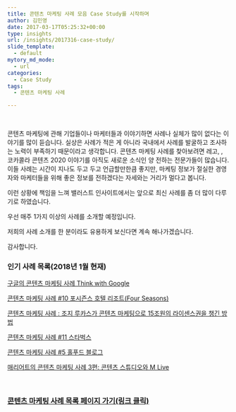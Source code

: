 ```yaml
---
title: 콘텐츠 마케팅 사례 모음 Case Study를 시작하며
author: 김민영
date: 2017-03-17T05:25:32+00:00
type: insights
url: /insights/2017316-case-study/
slide_template:
  - default
mytory_md_mode:
  - url
categories:
  - Case Study
tags:
  - 콘텐츠 마케팅 사례

---
```

&nbsp;

콘텐츠 마케팅에 관해 기업들이나 마케터들과 이야기하면 사례나 실체가 많이 없다는 이야기를 많이 듣습니다. 실상은 사례가 적은 게 아니라 국내에서 사례를 발굴하고 조사하는 노력이 부족하기 때문이라고 생각합니다. 콘텐츠 마케팅 사례를 찾아보려면 레고, , 코카콜라 콘텐츠 2020 이야기를 아직도 새로운 소식인 양 전하는 전문가들이 많습니다. 이들 사례는 시간이 지나도 두고 두고 언급할만한큼 좋지만, 마케팅 정보가 절실한 경영자와 마케터들을 위해 좋은 정보를 전하겠다는 자세와는 거리가 멀다고 봅니다.

이런 상황에 책임을 느껴 밸러스트 인사이트에서는 앞으로 최신 사례를 좀 더 많이 다루기로 하였습니다.

우선 매주 1가지 이상의 사례를 소개할 예정입니다.

저희의 사례 소개를 한 분이라도 유용하게 보신다면 계속 해나가겠습니다.

감사합니다.

### 인기 사례 목록(2018년 1월 현재)

[구글의 콘텐츠 마케팅 사례 Think with Google][1]

[콘텐츠 마케팅 사례 #10 포시즌스 호텔 리조트(Four Seasons)][2]

[콘텐츠 마케팅 사례 : 조지 루카스가 콘텐츠 마케팅으로 15조원의 라이센스권을 챙긴 방법][3]

[콘텐츠 마케팅 사례 #11 스타벅스][4]

[콘텐츠 마케팅 사례 #5 홀푸드 블로그][5]

[매리어트의 콘텐츠 마케팅 사례 3편: 콘텐츠 스튜디오와 M Live][6]

&nbsp;

### [콘텐츠 마케팅 사례 목록 페이지 가기(링크 클릭)][7]

&nbsp;

 [1]: https://www.ballast.co.kr/insights/2017421-think-with-google/
 [2]: https://www.ballast.co.kr/insights/%ec%bd%98%ed%85%90%ec%b8%a0-%eb%a7%88%ec%bc%80%ed%8c%85-%ec%82%ac%eb%a1%80-10-%ed%8f%ac%ec%8b%9c%ec%a6%8c%ec%8a%a4-%ed%98%b8%ed%85%94/
 [3]: https://www.ballast.co.kr/insights/%ec%bd%98%ed%85%90%ec%b8%a0-%eb%a7%88%ec%bc%80%ed%8c%85-%ec%82%ac%eb%a1%80-%ec%8a%a4%ed%83%80%ec%9b%8c%ec%a6%88-%ec%82%ac%ec%97%85-%eb%aa%a8%eb%8d%b8/
 [4]: https://www.ballast.co.kr/insights/%ec%bd%98%ed%85%90%ec%b8%a0-%eb%a7%88%ec%bc%80%ed%8c%85-%ec%82%ac%eb%a1%80-11-%ec%8a%a4%ed%83%80%eb%b2%85%ec%8a%a4/
 [5]: https://www.ballast.co.kr/insights/cmcase-5-wholefoods/
 [6]: https://www.ballast.co.kr/insights/2017411-3/
 [7]: https://www.ballast.co.kr/insights/category/case-study/